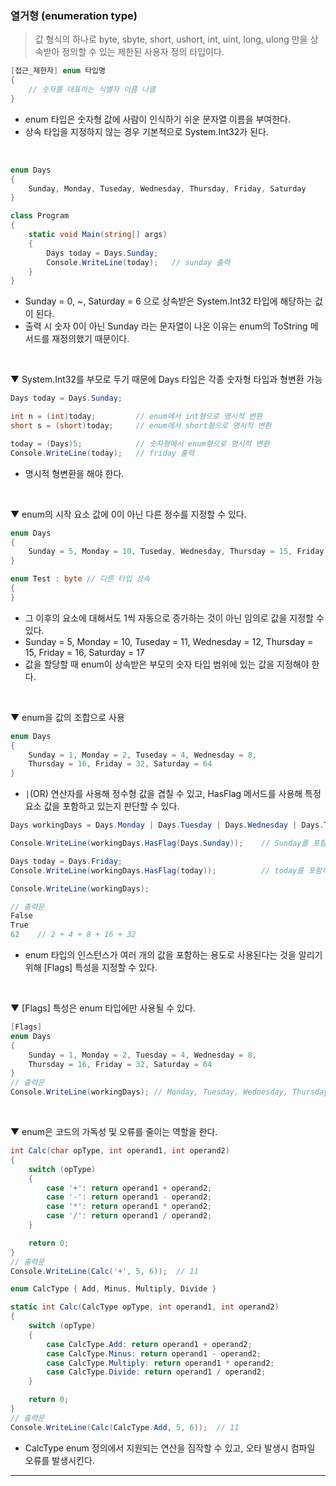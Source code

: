 ### 열거형 (enumeration type)
> 값 형식의 하나로 byte, sbyte, short, ushort, int, uint, long, ulong 만을 상속받아 정의할 수 있는 제한된 사용자 정의 타입이다.
```csharp
[접근_제한자] enum 타입명
{
    // 숫자를 대표하는 식별자 이름 나열
}
```
- enum 타입은 숫자형 값에 사람이 인식하기 쉬운 문자열 이름을 부여한다.
- 상속 타입을 지정하지 않는 경우 기본적으로 System.Int32가 된다.
<br>

```csharp
enum Days
{
    Sunday, Monday, Tuseday, Wednesday, Thursday, Friday, Saturday
}

class Program
{
    static void Main(string[] args)
    {
        Days today = Days.Sunday;
        Console.WriteLine(today);   // sunday 출력
    }
}
```
- Sunday = 0, ~, Saturday = 6 으로 상속받은 System.Int32 타입에 해당하는 겂이 된다.
- 출력 시 숫자 0이 아닌 Sunday 라는 문자열이 나온 이유는 enum의 ToString 메서드를 재정의했기 때문이다.
<br>

▼ System.Int32를 부모로 두기 때문에 Days 타입은 각종 숫자형 타입과 형변환 가능
```csharp
Days today = Days.Sunday;

int n = (int)today;         // enum에서 int형으로 명시적 변환
short s = (short)today;     // enum에서 short형으로 명시적 변환

today = (Days)5;            // 숫자형에서 enum형으로 명시적 변환
Console.WriteLine(today);   // friday 출력
```
- 명시적 형변환을 해야 한다.
<br>

▼ enum의 시작 요소 값에 0이 아닌 다른 정수를 지정할 수 있다.
```csharp
enum Days
{
    Sunday = 5, Monday = 10, Tuseday, Wednesday, Thursday = 15, Friday, Saturday
}

enum Test : byte // 다른 타입 상속
{
}
```
- 그 이후의 요소에 대해서도 1씩 자동으로 증가하는 것이 아닌 임의로 값을 지정할 수 있다.
- Sunday = 5, Monday = 10, Tuseday = 11, Wednesday = 12, Thursday = 15, Friday = 16, Saturday = 17
- 값을 할당할 때 enum이 상속받은 부모의 숫자 타입 범위에 있는 값을 지정해야 한다.
<br>

▼ enum을 값의 조합으로 사용
```csharp
enum Days
{
    Sunday = 1, Monday = 2, Tuseday = 4, Wednesday = 8,
    Thursday = 16, Friday = 32, Saturday = 64
}
```
- `|`(OR) 연산자를 사용해 정수형 값을 겹칠 수 있고, HasFlag 메서드를 사용해 특정 요소 값을 포함하고 있는지 판단할 수 있다.
```csharp
Days workingDays = Days.Monday | Days.Tuesday | Days.Wednesday | Days.Thursday | Days.Friday;

Console.WriteLine(workingDays.HasFlag(Days.Sunday));    // Sunday를 포함하고 있는가?

Days today = Days.Friday;
Console.WriteLine(workingDays.HasFlag(today));          // today를 포함하고 있는가?

Console.WriteLine(workingDays);

// 출력문
False
True
62    // 2 + 4 + 8 + 16 + 32
```
- enum 타입의 인스턴스가 여러 개의 값을 포함하는 용도로 사용된다는 것을 알리기 위해 [Flags] 특성을 지정할 수 있다.
<br>

▼ [Flags] 특성은 enum 타입에만 사용될 수 있다.
```csharp
[Flags]
enum Days
{
    Sunday = 1, Monday = 2, Tuesday = 4, Wednesday = 8,
    Thursday = 16, Friday = 32, Saturday = 64
}
// 출력문
Console.WriteLine(workingDays); // Monday, Tuesday, Wednesday, Thursday, Friday
```
<br>

▼ enum은 코드의 가독성 및 오류를 줄이는 역할을 한다.
```csharp
int Calc(char opType, int operand1, int operand2)
{
    switch (opType)
    {
        case '+': return operand1 + operand2;
        case '-': return operand1 - operand2;
        case '*': return operand1 * operand2;
        case '/': return operand1 / operand2;
    }

    return 0;
}
// 출력문
Console.WriteLine(Calc('+', 5, 6));  // 11
```

```csharp
enum CalcType { Add, Minus, Multiply, Divide }

static int Calc(CalcType opType, int operand1, int operand2)
{
    switch (opType)
    {
        case CalcType.Add: return operand1 + operand2;
        case CalcType.Minus: return operand1 - operand2;
        case CalcType.Multiply: return operand1 * operand2;
        case CalcType.Divide: return operand1 / operand2;
    }

    return 0;
}
// 출력문
Console.WriteLine(Calc(CalcType.Add, 5, 6));  // 11
```
- CalcType enum 정의에서 지원되는 연산을 짐작할 수 있고, 오타 발생시 컴파일 오류를 발생시킨다.

****
<br>
